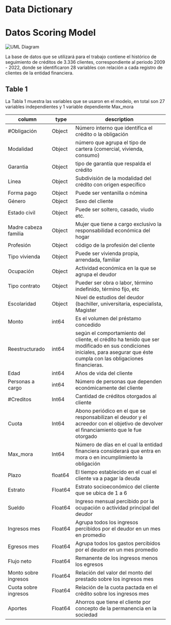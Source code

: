 # Data Dictionary

# Datos Scoring Model


![UML Diagram](/file/uml/database1)

La base de datos que se utilizará para el trabajo contiene el histórico de seguimiento de créditos de 3.336 clientes, correspondiente al periodo 2009 - 2022, donde se identificaron 28 variables con relación a cada registro de clientes de la entidad financiera. 

## Table 1
La Tabla 1 muestra las variables que se usaron en el modelo, en total son 27 variables independientes y  1 variable dependiente Max_mora

| column | type | description |
| --- | --- | --- |
| #Obligación 	| Object | Número interno que identifica el crédito o la obligación| 
| Modalidad	| Object | número que agrupa el tipo de cartera (comercial, vivienda, consumo) | 
| Garantia 	| Object | tipo de garantía que respalda el crédito | 
| Linea 	| Object | Subdivisión de la modalidad del crédito con origen específico | 
| Forma pago 	| Object |Puede ser ventanilla o nómina| 
| Género 	| Object|Sexo del cliente | 
| Estado civil 	| Object | Puede ser soltero, casado, viudo etc. | 
| Madre cabeza familia 	| Object | Mujer que tiene a cargo exclusivo la responsabilidad económica del hogar | 
| Profesión	| Object | código de la profesión del cliente | 
| Tipo vivienda 	| Object | Puede ser vivienda propia, arrendada, familiar | 
| Ocupación	| Object | Actividad económica en la que se agrupa el deudor | 
| Tipo contrato 	| Object | Pueder ser obra o labor, término indefinido, término fijo, etc | 
| Escolaridad 	| Object | Nivel de estudios del deudor (bachiller, universitaria, especialista, Magister | 
| Monto 	| int64 | Es el volumen del préstamo concedido | 
| Reestructurado| int64 | según el comportamiento del cliente, el crédito ha tenido que ser modificado en sus condiciones iniciales, para asegurar que éste cumpla con las obligaciones financieras.  | 
| Edad 	| int64| Años de vida del cliente| 
| Personas a cargo 	| int64 | Número de personas que dependen económicamente del cliente | 
| #Creditos	| Int64 | Cantidad de créditos otorgados al cliente | 
| Cuota 	| Int64| Abono periódico en el que se responsabilizan el deudor y el acreedor con el objetivo de devolver el financiamiento que le fue otorgado | 
| Max_mora	| Int64| Número de días en el cual la entidad financiera considerará que entra en mora o en incumplimiento la obligación | 
| Plazo	| float64 | El tiempo establecido en el cual el cliente va a pagar la deuda | 
| Estrato 	| Float64 | Estrato socioeconómico del cliente que se ubica de 1 a 6 | 
| Sueldo 	| Float64 | Ingreso mensual percibido por la ocupación o actividad principal del deudor| 
| Ingresos mes 	| Float64| Agrupa todos los ingresos percibidos por el deudor en un mes en promedio | 
| Egresos mes 	| Float64| Agrupa todos los gastos percibidos por el deudor en un mes promedio | 
| Flujo neto 	| Float64| Remanente de los ingresos menos los egresos | 
| Monto sobre ingresos 	| Float64 | Relación del valor del monto del prestado sobre los ingresos mes | 
| Cuota sobre ingresos 	| Float64 | Relación de la cuota pactada en el crédito sobre los ingresos mes | 
| Aportes 	| Float64 | Ahorros que tiene el cliente por concepto de la permanencia en la sociedad | 
